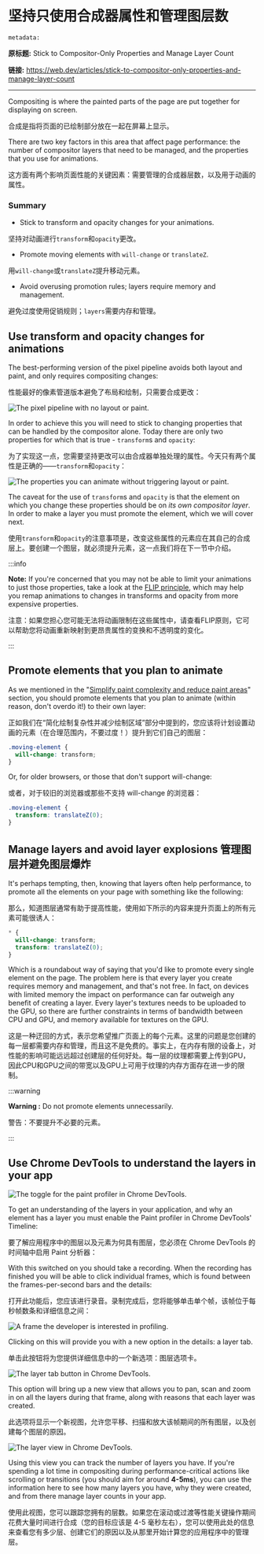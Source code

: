 # 坚持只使用合成器属性和管理图层数

`metadata:`

**原标题:** Stick to Compositor-Only Properties and Manage Layer Count

**链接:** https://web.dev/articles/stick-to-compositor-only-properties-and-manage-layer-count

---

Compositing is where the painted parts of the page are put together for displaying on screen.

合成是指将页面的已绘制部分放在一起在屏幕上显示。

There are two key factors in this area that affect page performance: the number of compositor layers that need to be managed, and the properties that you use for animations.

这方面有两个影响页面性能的关键因素：需要管理的合成器层数，以及用于动画的属性。

### Summary

*   Stick to transform and opacity changes for your animations.

  坚持对动画进行`transform`和`opacity`更改。

*   Promote moving elements with `will-change` or `translateZ`.

  用`will-change`或`translateZ`提升移动元素。

*   Avoid overusing promotion rules; layers require memory and management.

  避免过度使用促销规则；`layers`需要内存和管理。

## Use transform and opacity changes for animations

The best-performing version of the pixel pipeline avoids both layout and paint, and only requires compositing changes:

性能最好的像素管道版本避免了布局和绘制，只需要合成更改：

![The pixel pipeline with no layout or paint.](https://blog-1318409910.cos.ap-beijing.myqcloud.com/blog/the-pixel-pipeline-no-la-96825803c8cec.jpg?imageSlim)

In order to achieve this you will need to stick to changing properties that can be handled by the compositor alone. Today there are only two properties for which that is true - `transform`s and `opacity`:

为了实现这一点，您需要坚持更改可以由合成器单独处理的属性。今天只有两个属性是正确的——`transform`和`opacity`：

![The properties you can animate without triggering layout or paint.](https://blog-1318409910.cos.ap-beijing.myqcloud.com/blog/the-properties-can-anima-100ed2c7d26a4.jpg?imageSlim)

The caveat for the use of `transform`s and `opacity` is that the element on which you change these properties should be on _its own compositor layer_. In order to make a layer you must promote the element, which we will cover next.

使用`transform`和`opacity`的注意事项是，改变这些属性的元素应在其自己的合成层上。要创建一个图层，就必须提升元素，这一点我们将在下一节中介绍。

:::info

**Note:** If you're concerned that you may not be able to limit your animations to just those properties, take a look at the [FLIP principle](https://aerotwist.com/blog/flip-your-animations), which may help you remap animations to changes in transforms and opacity from more expensive properties.

注意：如果您担心您可能无法将动画限制在这些属性中，请查看FLIP原则，它可以帮助您将动画重新映射到更昂贵属性的变换和不透明度的变化。

:::

## Promote elements that you plan to animate

As we mentioned in the "[Simplify paint complexity and reduce paint areas](https://web.dev/articles/simplify-paint-complexity-and-reduce-paint-areas)" section, you should promote elements that you plan to animate (within reason, don't overdo it!) to their own layer:

正如我们在“简化绘制复杂性并减少绘制区域”部分中提到的，您应该将计划设置动画的元素（在合理范围内，不要过度！）提升到它们自己的图层：

```scss
.moving-element {
  will-change: transform;
}
```

Or, for older browsers, or those that don't support will-change:

或者，对于较旧的浏览器或那些不支持 will-change 的浏览器：

```scss
.moving-element {
  transform: translateZ(0);
}
```

## Manage layers and avoid layer explosions 管理图层并避免图层爆炸

It's perhaps tempting, then, knowing that layers often help performance, to promote all the elements on your page with something like the following:

那么，知道图层通常有助于提高性能，使用如下所示的内容来提升页面上的所有元素可能很诱人：

```scss
* {
  will-change: transform;
  transform: translateZ(0);
}
```

Which is a roundabout way of saying that you'd like to promote every single element on the page. The problem here is that every layer you create requires memory and management, and that's not free. In fact, on devices with limited memory the impact on performance can far outweigh any benefit of creating a layer. Every layer's textures needs to be uploaded to the GPU, so there are further constraints in terms of bandwidth between CPU and GPU, and memory available for textures on the GPU.

这是一种迂回的方式，表示您希望推广页面上的每个元素。这里的问题是您创建的每一层都需要内存和管理，而且这不是免费的。事实上，在内存有限的设备上，对性能的影响可能远远超过创建层的任何好处。每一层的纹理都需要上传到GPU，因此CPU和GPU之间的带宽以及GPU上可用于纹理的内存方面存在进一步的限制。

:::warning

**Warning :** Do not promote elements unnecessarily.

警告：不要提升不必要的元素。

:::

## Use Chrome DevTools to understand the layers in your app

![The toggle for the paint profiler in Chrome DevTools.](https://blog-1318409910.cos.ap-beijing.myqcloud.com/blog/the-toggle-the-paint-pro-0bfd1048bb7de.jpg?imageSlim)

To get an understanding of the layers in your application, and why an element has a layer you must enable the Paint profiler in Chrome DevTools' Timeline:

要了解应用程序中的图层以及元素为何具有图层，您必须在 Chrome DevTools 的时间轴中启用 Paint 分析器：

With this switched on you should take a recording. When the recording has finished you will be able to click individual frames, which is found between the frames-per-second bars and the details:

打开此功能后，您应该进行录音。录制完成后，您将能够单击单个帧，该帧位于每秒帧数条和详细信息之间：

![A frame the developer is interested in profiling.](https://blog-1318409910.cos.ap-beijing.myqcloud.com/blog/a-frame-developer-is-int-195784f471018.jpg?imageSlim)

Clicking on this will provide you with a new option in the details: a layer tab.

单击此按钮将为您提供详细信息中的一个新选项：图层选项卡。

![The layer tab button in Chrome DevTools.](https://blog-1318409910.cos.ap-beijing.myqcloud.com/blog/the-layer-tab-button-chr-b74ebc86acad5.jpg?imageSlim)

This option will bring up a new view that allows you to pan, scan and zoom in on all the layers during that frame, along with reasons that each layer was created.

此选项将显示一个新视图，允许您平移、扫描和放大该帧期间的所有图层，以及创建每个图层的原因。

![The layer view in Chrome DevTools.](https://blog-1318409910.cos.ap-beijing.myqcloud.com/blog/the-layer-view-chrome-de-04740f747ced7.jpg?imageSlim)

Using this view you can track the number of layers you have. If you're spending a lot time in compositing during performance-critical actions like scrolling or transitions (you should aim for around **4-5ms**), you can use the information here to see how many layers you have, why they were created, and from there manage layer counts in your app.

使用此视图，您可以跟踪您拥有的层数。如果您在滚动或过渡等性能关键操作期间花费大量时间进行合成（您的目标应该是 4-5 毫秒左右），您可以使用此处的信息来查看您有多少层、创建它们的原因以及从那里开始计算您的应用程序中的管理层。
